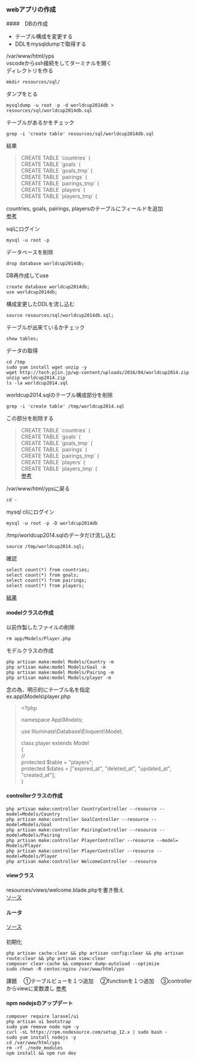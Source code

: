 ### webアプリの作成
####　DBの作成
- テーブル構成を変更する
- DDLをmysqldumpで取得する

/var/www/html/yps  
vscodeからssh接続をしてターミナルを開く  
ディレクトリを作る  
```
mkdir resources/sql/
```
ダンプをとる
```
mysqldump -u root -p -d worldcup2014db > resources/sql/worldcup2014db.sql
```
テーブルがあるかをチェック
```
grep -i 'create table' resources/sql/worldcup2014db.sql
```
結果
> CREATE TABLE \`countries\` (  
> CREATE TABLE \`goals\` (  
> CREATE TABLE \`goals_tmp\` (  
> CREATE TABLE \`pairings\` (  
> CREATE TABLE \`pairings_tmp\` (  
> CREATE TABLE \`players\` (  
> CREATE TABLE \`players_tmp\` (  

countries, goals, pairings, playersのテーブルにフィールドを追加  
[参考](https://github.com/yotaro-ok/yps/issues/14#issuecomment-678294088)  

sqlにログイン
```
mysql -u root -p
```
データベースを削除
```
drop database worldcup2014db;
```
DB再作成してuse
```
create database worldcup2014db;
use worldcup2014db;
```
構成変更したDDLを流し込む
```
source resources/sql/worldcup2014db.sql;
```
テーブルが出来ているかチェック
```
show tables;
```
データの取得
```
cd /tmp
sudo yum install wget unzip -y
wget http://tech.pjin.jp/wp-content/uploads/2016/04/worldcup2014.zip
unzip worldcup2014.zip
ls -la worldcup2014.sql
```
worldcup2014.sqlのテーブル構成部分を削除
```
grep -i 'create table' /tmp/worldcup2014.sql
```
この部分を削除する
> CREATE TABLE \`countries\` (  
> CREATE TABLE \`goals\` (  
> CREATE TABLE \`goals_tmp\` (  
> CREATE TABLE \`pairings\` (  
> CREATE TABLE \`pairings_tmp\` (  
> CREATE TABLE \`players\` (  
> CREATE TABLE \`players_tmp\` (  
[参考](https://twitter.com/yotaro__ok/status/1296806680001273856)  

/var/www/html/ypsに戻る
```
cd -
```
mysql cliにログイン
```
mysql -u root -p -D worldcup2014db
```
/tmp/worldcup2014.sqlのデータだけ流し込む
```
source /tmp/worldcup2014.sql;
```
確認
```
select count(*) from countries;
select count(*) from goals;
select count(*) from pairings;
select count(*) from players;
```
[結果](https://twitter.com/yotaro__ok/status/1296810491721916419)

#### modelクラスの作成
以前作製したファイルの削除
```
rm app/Models/Player.php 
```
モデルクラスの作成
```
php artisan make:model Models/Country -m
php artisan make:model Models/Goal -m
php artisan make:model Models/Pairing -m
php artisan make:model Models/player -m
```
念の為、明示的にテーブル名を指定  
ex.app\Models\player.php
> <\?php
> 
> namespace App\\Models;
> 
> use Illuminate\\Database\\Eloquent\Model;
> 
> class player extends Model  
> \{  
>    //  
>    protected $table = "players";  
>    protected $dates = ["expired_at", "deleted_at", "updated_at", "created_at"];  
> \}  

#### controllerクラスの作成
```
php artisan make:controller CountryController --resource --model=Models/Country
php artisan make:controller GoalController --resource --model=Models/Goal
php artisan make:controller PairingController --resource --model=Models/Pairing
php artisan make:controller PlayerController --resource --model= Models/Player
php artisan make:controller PlayerController --resource --model=Models/Player
php artisan make:controller WelcomeController --resource
```
#### viewクラス
resources/views/welcome.blade.phpを書き換え  
[ソース](https://github.com/yotaro-ok/myapp/blob/develop/resources/views/welcome.blade.php)
#### ルータ
[ソース](https://github.com/yotaro-ok/myapp/blob/develop/routes/web.php)

####
初期化
```
php artisan cache:clear && php artisan config:clear && php artisan route:clear && php artisan view:clear
composer clear-cache && composer dump-autoload --optimize
sudo chown -R centos:nginx /var/www/html/yps
```
課題
　①テーブルビューを１つ追加
　②functionを１つ追加
　③controllerからviewに変数渡し
[参考](https://www.ritolab.com/entry/49)

#### npm nodejsのアップデート

```
composer require laravel/ui
php artisan ui bootstrap
sudo yum remove node npm -y
curl -sL https://rpm.nodesource.com/setup_12.x | sudo bash -
sudo yum install nodejs -y
cd /var/www/html/yps
rm -rf ./node_modules
npm install && npm run dev
```

